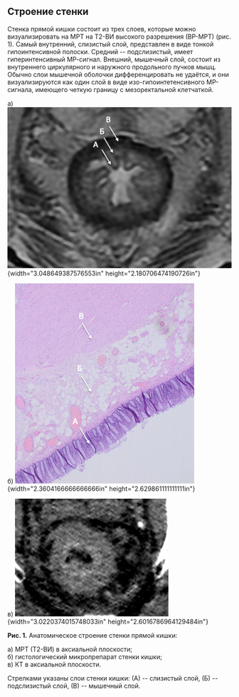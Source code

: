 ## Строение стенки

Стенка прямой кишки состоит из трех слоев, которые можно визуализировать
на МРТ на Т2-ВИ высокого разрешения (ВР-МРТ) (рис. 1). Самый внутренний,
слизистый слой, представлен в виде тонкой гипоинтенсивной полоски.
Средний -- подслизистый, имеет гиперинтенсивный МР-сигнал. Внешний,
мышечный слой, состоит из внутреннего циркулярного и наружного
продольного пучков мышц. Обычно слои мышечной оболочки дифференцировать
не удаётся, и они визуализируются как один слой в виде
изо-гипоинтетенсивного МР-сигнала, имеющего четкую границу с
мезоректальной клетчаткой.

а) ![](./img/media/image31.png){width="3.048649387576553in" height="2.180706474190726in"}

б) ![](./img/media/image1.png){width="2.3604166666666666in" height="2.629861111111111in"}

в) ![](./img/media/image36.png){width="3.0220374015748033in" height="2.6016786964129484in"}

**Рис. 1.** Анатомическое строение стенки прямой кишки:

а) МРТ (Т2-ВИ) в аксиальной плоскости;  
б) гистологический микропрепарат стенки кишки;  
в) КТ в аксиальной плоскости.

Стрелками указаны слои стенки кишки: (А) -- слизистый слой, (Б) -- подслизистый слой, (В) -- мышечный слой.

